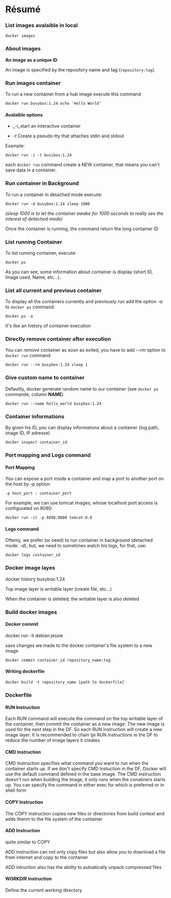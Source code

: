 # Résumé 

### List images avalaible in local
```
docker images
```

### About images

**An image as a unique ID**

An image is specified by the repository name and tag (`repository:tag`).

###  Run images container

To run a new container from a hub image execute this command

```
docker run busybox:1.24 echo 'Hello World'
```

#### Avalaible options

* _-i_start an interactive container

* _-t_ Create a pseudo-tty that attaches stdin and stdout

Example:

```
docker run -i -t busibox:1.24
```

each `docker run` command create a NEW container, that means you can't save data in a container.

### Run container in Background

To run a container in detached mode execute:

```
docker run -d busybox:1.24 sleep 1000
```
_(sleep 1000 is to let the container awake for 1000 seconds to really see the interest of detached mode)_

Once the container is running, the command return the long container ID

### List running Container 

To list running container, execute:

```
docker ps
```

As you can see, some information about container is display (short ID, Image used, Name, etc...).


### List all current and previous container

To display all the containers currently and previously run add the option _-a_ to `docker ps` command:

```
docker ps -a 
```

It's like an history of container execution

### Directly remove container after execution

You can remove container as soon as exited, you have to add _--rm_ option to `docker run` command

```
docker run --rm busybox:1.24 sleep 1
```

### Give custom name to container

Defaultly, docker generate random name to our container (see `docker ps` commande, column **NAME**)

```
docker run --name hello_world busybox:1.24
```

### Container informations

By given his ID, you can display informations about a container (log path, image ID, IP adresse)

```
docker inspect container_id
```

### Port mapping and Logs command

#### Port Mapping

You can expose a port inside a container and map a port to another port on the host by -p option:

```
-p host_port : container_port
```

For example, we can use tomcat images, whose localhost port access is configurated on 8080:

```
docker run -it -p 8888:8080 tomcat:8.0
```

#### Logs command

Oftenly, we prefer (or need) to run container in background (detached mode: _-d_), but, we need to sometimes watch his logs, for that, use:

```
docker logs container_id
```

### Docker image layes

docker history busybox:1.24

Top image layer is writable layer (create file, etc...)

When the container is deleted, the writable layer is also deleted

### Build docker images

#### Docker commit

docker run -it debian:jessie

save changes we made to the docker container's file system to a new image

```
docker commit container_id repository_name:tag
```

#### Writing dockerfile

```
docker build -t repository_name [path to dockerfile]
```


### Dockerfile

#### RUN Instruction

Each RUN command will execute the command on the top writable layer of the container, then commit the container as a new image. The new image is used for the next step in the DF. So each RUN instruction will create a new image layer. It is recommended to chain tje RUN instructions in the DF to reduce the number of image layers it creates

#### CMD Instruction

CMD Instruction specifies what command you want to run when the container starts up. If we don't specify CMD Instuction in the DF, Docker will use the default command defined in the base image. The CMD instruction doesn't run when building the image, it only runs when the conatiners starts up. You can specify the command in either exec for which is preferred or in shell form

#### COPY Instruction

The COPY instruction copies new files or directories from build context and adds thenm to the file system of the container

#### ADD Instruction

quite similar to COPY

ADD instruction can not only copy files but also allow you to download a file from internet and copy to the container

ADD intruction also has the ability to autoatically unpack compressed files

#### WORKDIR Instruction

Define the current working directory